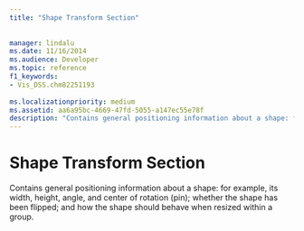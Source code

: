 ```yaml
---
title: "Shape Transform Section"
 
 
manager: lindalu
ms.date: 11/16/2014
ms.audience: Developer
ms.topic: reference
f1_keywords:
- Vis_DSS.chm82251193
 
ms.localizationpriority: medium
ms.assetid: aa6a95bc-4669-47fd-5055-a147ec55e78f
description: "Contains general positioning information about a shape: for example, its width, height, angle, and center of rotation (pin); whether the shape has been flipped; and how the shape should behave when resized within a group."
---
```


# Shape Transform Section

Contains general positioning information about a shape: for example, its width, height, angle, and center of rotation (pin); whether the shape has been flipped; and how the shape should behave when resized within a group.
  


